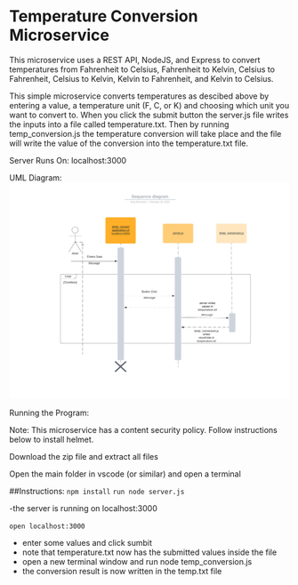 # Temperature Conversion Microservice

This microservice uses a REST API, NodeJS, and Express to convert temperatures from Fahrenheit to Celsius, Fahrenheit to Kelvin, Celsius to Fahrenheit, Celsius to Kelvin, Kelvin to Fahrenheit, and Kelvin to Celsius.

This simple microservice converts temperatures as descibed above by entering a value, a temperature unit (F, C, or K) and choosing which unit you want to convert to.  When you click the submit button the server.js file writes the inputs into a file called temperature.txt. Then by running temp_conversion.js the temperature conversion will take place and the file will write the value of the conversion into the temperature.txt file.  

Server Runs On: localhost:3000

UML Diagram:
![image](/public/diagram.jpeg)

Running the Program:

Note: This microservice has a content security policy. Follow instructions below to install helmet.

Download the zip file and extract all files

Open the main folder in vscode (or similar) and open a terminal

##Instructions: 
`npm install`
`run node server.js`

-the server is running on localhost:3000

`open localhost:3000`

- enter some values and click sumbit
- note that temperature.txt now has the submitted values inside the file
- open a new terminal window and run node temp_conversion.js
- the conversion result is now written in the temp.txt file



